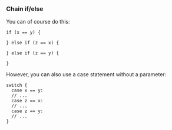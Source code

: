 ### Chain if/else

You can of course do this:

~~~~
if (x == y) {

} else if (z == x) {

} else if (z == y) {

}
~~~~

However, you can also use a case statement without a parameter:

~~~~
switch {
  case x == y:
  // ...
  case z == x:
  // ...
  case z == y:
  // ...
}
~~~~